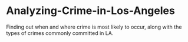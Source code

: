 # Analyzing-Crime-in-Los-Angeles
Finding out when and where crime is most likely to occur, along with the types of crimes commonly committed in LA.
